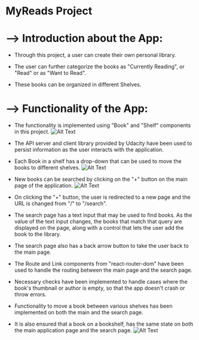 # MyReads Project
--> Introduction about the App:
========================================================================================================================
- Through this project, a user can create their own personal library.

- The user can further categorize the books as "Currently Reading", or "Read" or as "Want to Read".

- These books can be organized in different Shelves.

--> Functionality of the App:
========================================================================================================================
- The functionality is implemented using "Book" and "Shelf" components in this project.
![Alt Text](https://classroom.udacity.com/nanodegrees/nd019/parts/331aa737-9e87-42e2-8348-f97d51424b1a/modules/1c3110e6-46f7-4929-8cf4-8332afbbaadf/lessons/5d31386c-8c1c-4f32-974d-6bf3c1062cba/concepts/e7df4589-29d8-4d49-b760-a1db72d6cbdb#)

- The API server and client library provided by Udacity have been used to persist information as the user interacts with the application.

- Each Book in a shelf has a drop-down that can be used to move the books to different shelves.
![Alt Text](https://classroom.udacity.com/nanodegrees/nd019/parts/331aa737-9e87-42e2-8348-f97d51424b1a/modules/1c3110e6-46f7-4929-8cf4-8332afbbaadf/lessons/5d31386c-8c1c-4f32-974d-6bf3c1062cba/concepts/e7df4589-29d8-4d49-b760-a1db72d6cbdb#)

- New books can be searched by clicking on the "+" button on the main page of the application.
![Alt Text](https://classroom.udacity.com/nanodegrees/nd019/parts/331aa737-9e87-42e2-8348-f97d51424b1a/modules/1c3110e6-46f7-4929-8cf4-8332afbbaadf/lessons/5d31386c-8c1c-4f32-974d-6bf3c1062cba/concepts/e7df4589-29d8-4d49-b760-a1db72d6cbdb#)

- On clicking the "+" button, the user is redirected to a new page and the URL is changed from "/" to "/search".

- The search page has a text input that may be used to find books. As the value of the text input changes, the books that match that query are displayed on the page, along with a control that lets the user add the book to the library.

- The search page also has a back arrow button to take the user back to the main page.

- The Route and Link components from "react-router-dom" have been used to handle the routing between the main page and the search page.

- Necessary checks have been implemented to handle cases where the book's thumbnail or author is empty, so that the app doesn't crash or throw errors.

- Functionality to move a book between various shelves has been implemented on both the main and the search page.

- It is also ensured that a book on a bookshelf, has the same state on both the main application page and the search page.
![Alt Text](https://d17h27t6h515a5.cloudfront.net/topher/2017/July/595d48a9_correct-use-of-state/correct-use-of-state.gif)
